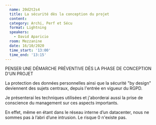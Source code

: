 ```yaml
---
  name: 20d2t2s4
  title: La sécurité dès la conception du projet
  content:
  category: Archi, Perf et Sécu
  format: Lightning
  speakers: 
    - David Aparicio
  room: Mezzanine
  date: 16/10/2020
  time_start: '13:00'
  time_end: '13:15'
---
```

PENSER UNE DÉMARCHE PRÉVENTIVE DÈS LA PHASE DE CONCEPTION D’UN PROJET

La protection des données personnelles ainsi que la sécurité "by design" deviennent des sujets centraux, depuis l'entrée en vigueur du RGPD.

Je présenterai les techniques utilisées et j'aborderai aussi la prise de conscience du management sur ces aspects importants.

En effet, même en étant dans le réseau interne d’un datacenter, nous ne sommes pas à l’abri d’une intrusion. Le risque 0 n'existe pas.